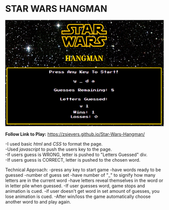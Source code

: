 <h1>STAR WARS HANGMAN</h1>

<img src="assets/images/starwars-readme.PNG">

<strong>Follow Link to Play:</strong> https://zsievers.github.io/Star-Wars-Hangman/

-I used basic <em>html</em> and <em>CSS</em> to format the page.<br>
-Used <em>javascript</em> to push the users key to the page. <br>
-If users guess is WRONG, letter is pushed to "Letters Guessed" div.<br> 
-If users guess is CORRECT, letter is pushed to the chosen word. <br>

Technical Approach:
-press any key to start game
-have words ready to be guessed
-number of guess set
-have number of "_" to signify how many letters are in the current word
-have letters reveal themselves in the word or in letter pile when guessed. 
-If user guesses word, game stops and animation is cued. 
-if user doesn't get word in set amount of guesses, you lose animation is cued. 
-After win/loss the game automatically choose another word to and play again. 